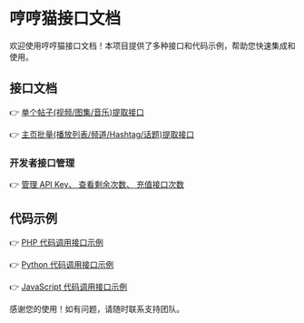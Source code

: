 # 哼哼猫接口文档

欢迎使用哼哼猫接口文档！本项目提供了多种接口和代码示例，帮助您快速集成和使用。

## 接口文档

👉 [单个帖子(视频/图集/音乐)提取接口](<./📄 单个帖子(视频|图集|音乐)提取接口.md>)

👉 [主页批量(播放列表/频道/Hashtag/话题)提取接口](<./📄 主页(播放列表|频道|话题)批量提取接口.md>)

### 开发者接口管理

👉 [管理 API Key、 查看剩余次数、 充值接口次数](https://www.henghengmao.com/user/developer)

## 代码示例

👉 [PHP 代码调用接口示例](<./🔤 PHP代码调用接口示例.md>)

👉 [Python 代码调用接口示例](<./🔤 Python代码调用接口示例.md>)

👉 [JavaScript 代码调用接口示例](<./🔤 JavaScript代码调用接口示例.md>)

感谢您的使用！如有问题，请随时联系支持团队。
